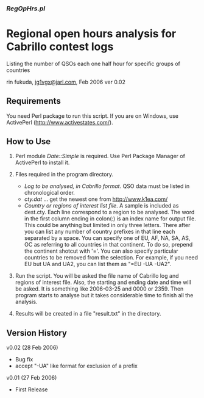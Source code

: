 ### _RegOpHrs.pl_
# Regional open hours analysis for Cabrillo contest logs
Listing the number of QSOs each one half hour for 
specific groups of countries

rin fukuda, jg1vgx@jarl.com, Feb 2006
ver 0.02

Requirements
------------
You need Perl package to run this script. If you are on Windows, use ActivePerl (http://www.activestates.com/). 

How to Use
----------
1. Perl module _Date::Simple_ is required. Use Perl Package Manager of ActivePerl to install it.

2. Files required in the program directory.
    - _Log to be analysed, in Cabrillo format_. QSO data must be listed in chronological order.
    - _cty.dat_ ... get the newest one from http://www.k1ea.com/
    - _Country or regions of interest list file_. A sample is included as dest.cty. Each line correspond to a region to be analysed. The word in the first column ending in colon(:) is an index name for output file. This could be anything but limited in only three letters. There after you can list any number of country prefixes in that line each separated by a space. You can specify one of EU, AF, NA, SA, AS, OC as referring to all countries in that continent. To do so, prepend the continent shotcut with '='. You can also specify particular countries to be removed from the selection. For example, if you need EU but UA and UA2, you can list them as "=EU -UA -UA2".

3. Run the script. You will be asked the file name of Cabrillo log and regions of interest file. Also, the starting and ending date and time will be asked. It is something like 2006-03-25 and 0000 or 2359. Then program starts to analyse but it takes considerable time to finish all the analysis.

4. Results will be created in a file "result.txt" in the directory.

Version History
---------------
v0.02 (28 Feb 2006)
- Bug fix
- accept "-UA" like format for exclusion of a prefix

v0.01 (27 Feb 2006)
- First Release

